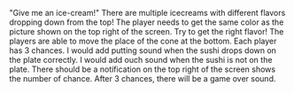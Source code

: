 "Give me an ice-cream!"
There are multiple icecreams with different flavors dropping down from the top!
The player needs to get the same color as the picture shown on the top right of the screen.
Try to get the right flavor!
The players are able to move the place of the cone at the bottom.
Each player has 3 chances.
I would add putting sound when the sushi drops down on the plate correctly.
I would add ouch sound when the sushi is not on the plate.
There should be a notification on the top right of the screen shows the number of chance.
After 3 chances, there will be a game over sound.
